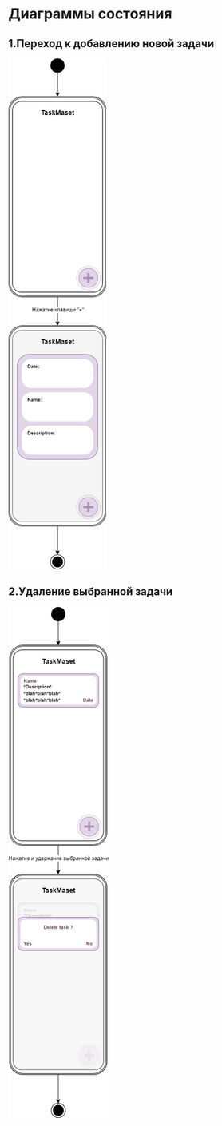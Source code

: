 # Диаграммы состояния

## 1.Переход к добавлению новой задачи
![Переход к добавлению новой задачи](https://github.com/LiL-Dicky/Task-Master/blob/main/Диаграммы/State/%231.png)

## 2.Удаление выбранной задачи
![Удаление выбранной задачи](https://github.com/LiL-Dicky/Task-Master/blob/main/Диаграммы/State/%232.png)

